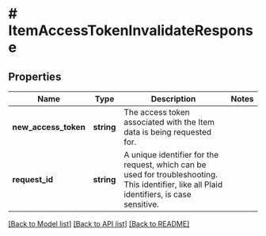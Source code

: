 # # ItemAccessTokenInvalidateResponse

## Properties

Name | Type | Description | Notes
------------ | ------------- | ------------- | -------------
**new_access_token** | **string** | The access token associated with the Item data is being requested for. |
**request_id** | **string** | A unique identifier for the request, which can be used for troubleshooting. This identifier, like all Plaid identifiers, is case sensitive. |

[[Back to Model list]](../../README.md#models) [[Back to API list]](../../README.md#endpoints) [[Back to README]](../../README.md)
